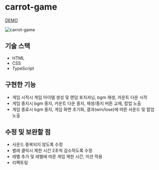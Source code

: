 # carrot-game
[DEMO](https://inhwalee.github.io/carrot-game/)
  
![carrot-game](https://user-images.githubusercontent.com/54103723/180135365-755f0017-177f-4ea3-94dd-d1f20090b301.gif)

## 기술 스택
- HTML
- CSS
- TypeScript

## 구현한 기능
- 게임 시작시 게임 아이템 생성 및 랜덤 포지셔닝, bgm 재생, 카운트 다운 시작
- 게임 중지시 bgm 중지, 카운트 다운 중지, 재생/중지 버튼 교체, 팝업 노출
- 게임 종료시 bgm 중지, 게임 화면 초기화, 결과(win/lose)에 따른 사운드 및 팝업 노출

## 수정 및 보완할 점
- 사운드 중복되지 않도록 수정
- 벌레 클릭시 제한 시간 2초씩 감소하도록 수정
- 레벨 추가 및 레벨에 따른 게임 제한 시간, 미션 적용
- 리팩토링

